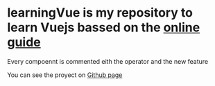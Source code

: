 # learningVue is my repository to learn Vuejs bassed on the <a href="https://vuejs.org/v2/guide/"> online guide </a> 
Every compoennt is commented eith the operator and the new feature

You can see the proyect on <a href="https://pfuentesg.github.io/learningVue"> Github page </a>  
